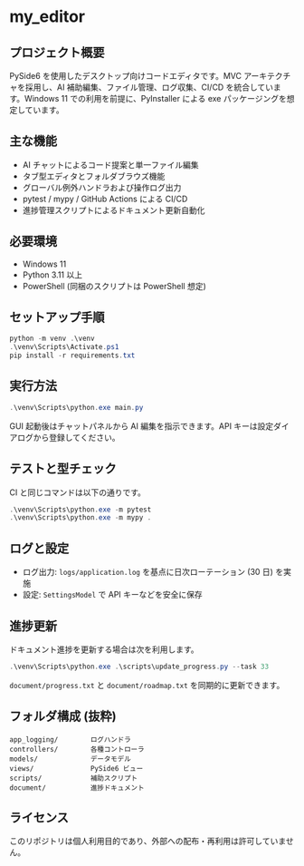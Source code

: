 # my_editor

## プロジェクト概要
PySide6 を使用したデスクトップ向けコードエディタです。MVC アーキテクチャを採用し、AI 補助編集、ファイル管理、ログ収集、CI/CD を統合しています。Windows 11 での利用を前提に、PyInstaller による exe パッケージングを想定しています。

## 主な機能
- AI チャットによるコード提案と単一ファイル編集
- タブ型エディタとフォルダブラウズ機能
- グローバル例外ハンドラおよび操作ログ出力
- pytest / mypy / GitHub Actions による CI/CD
- 進捗管理スクリプトによるドキュメント更新自動化

## 必要環境
- Windows 11
- Python 3.11 以上
- PowerShell (同梱のスクリプトは PowerShell 想定)

## セットアップ手順
```powershell
python -m venv .\venv
.\venv\Scripts\Activate.ps1
pip install -r requirements.txt
```

## 実行方法
```powershell
.\venv\Scripts\python.exe main.py
```
GUI 起動後はチャットパネルから AI 編集を指示できます。API キーは設定ダイアログから登録してください。

## テストと型チェック
CI と同じコマンドは以下の通りです。
```powershell
.\venv\Scripts\python.exe -m pytest
.\venv\Scripts\python.exe -m mypy .
```

## ログと設定
- ログ出力: `logs/application.log` を基点に日次ローテーション (30 日) を実施
- 設定: `SettingsModel` で API キーなどを安全に保存

## 進捗更新
ドキュメント進捗を更新する場合は次を利用します。
```powershell
.\venv\Scripts\python.exe .\scripts\update_progress.py --task 33
```
`document/progress.txt` と `document/roadmap.txt` を同期的に更新できます。

## フォルダ構成 (抜粋)
```
app_logging/        ログハンドラ
controllers/        各種コントローラ
models/             データモデル
views/              PySide6 ビュー
scripts/            補助スクリプト
document/           進捗ドキュメント
```

## ライセンス
このリポジトリは個人利用目的であり、外部への配布・再利用は許可していません。
